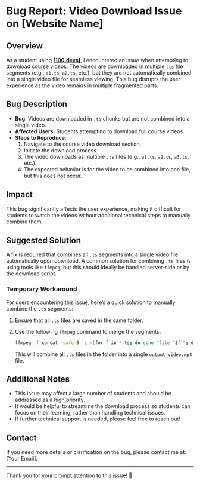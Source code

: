 # Bug Report: Video Download Issue on [Website Name]

## Overview

As a student using **[[100.devs](https://app.100xdevs.com/home)]**, I encountered an issue when attempting to download course videos. The videos are downloaded in multiple `.ts` file segments (e.g., `a1.ts`, `a2.ts`, etc.), but they are not automatically combined into a single video file for seamless viewing. This bug disrupts the user experience as the video remains in multiple fragmented parts.

## Bug Description

- **Bug**: Videos are downloaded in `.ts` chunks but are not combined into a single video.
- **Affected Users**: Students attempting to download full course videos.
- **Steps to Reproduce**:
  1. Navigate to the course video download section.
  2. Initiate the download process.
  3. The video downloads as multiple `.ts` files (e.g., `a1.ts`, `a2.ts`, `a3.ts`, etc.).
  4. The expected behavior is for the video to be combined into one file, but this does not occur.

## Impact

This bug significantly affects the user experience, making it difficult for students to watch the videos without additional technical steps to manually combine them.

## Suggested Solution

A fix is required that combines all `.ts` segments into a single video file automatically upon download. A common solution for combining `.ts` files is using tools like `ffmpeg`, but this should ideally be handled server-side or by the download script.

### Temporary Workaround

For users encountering this issue, here’s a quick solution to manually combine the `.ts` segments:

1. Ensure that all `.ts` files are saved in the same folder.
2. Use the following `ffmpeg` command to merge the segments:

    ```bash
    ffmpeg -f concat -safe 0 -i <(for f in *.ts; do echo "file '$f'"; done) -c copy output_video.mp4
    ```

    This will combine all `.ts` files in the folder into a single `output_video.mp4` file.

## Additional Notes

- This issue may affect a large number of students and should be addressed as a high priority.
- It would be helpful to streamline the download process so students can focus on their learning, rather than handling technical issues.
- If further technical support is needed, please feel free to reach out!

## Contact

If you need more details or clarification on the bug, please contact me at: [Your Email].

---

Thank you for your prompt attention to this issue! 🙏
